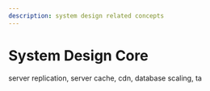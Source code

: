 ```yaml
---
description: system design related concepts
---
```


# System Design Core

server replication, server cache, cdn, database scaling, ta

##
